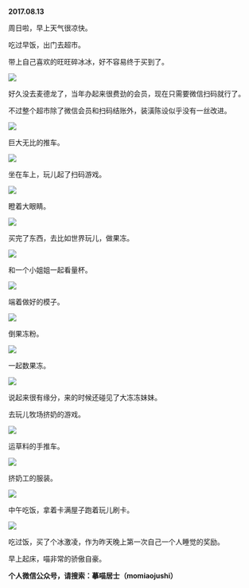 
          
**2017.08.13**

周日啦，早上天气很凉快。

吃过早饭，出门去超市。

带上自己喜欢的旺旺碎冰冰，好不容易终于买到了。


![](http://wx3.sinaimg.cn/large/627d9660ly1fii6giqqjuj20yg0mzdif.jpg)


好久没去麦德龙了，当年办起来很费劲的会员，现在只需要微信扫码就行了。

不过整个超市除了微信会员和扫码结账外，装潢陈设似乎没有一丝改进。


![](http://wx3.sinaimg.cn/large/627d9660ly1fii6gh4sduj20yg0mzae8.jpg)


巨大无比的推车。


![](http://wx3.sinaimg.cn/large/627d9660ly1fii6ghj6e4j20yg0mz0y0.jpg)


坐在车上，玩儿起了扫码游戏。


![](http://wx3.sinaimg.cn/large/627d9660ly1fii6gg58uej20yg0mzdkm.jpg)


瞪着大眼睛。


![](http://wx3.sinaimg.cn/large/627d9660ly1fii6ge6hyqj20yg0mz784.jpg)


买完了东西，去比如世界玩儿，做果冻。


![](http://wx3.sinaimg.cn/large/627d9660ly1fii6ghu97vj20yg0mzmz3.jpg)


和一个小姐姐一起看量杯。


![](http://wx3.sinaimg.cn/large/627d9660ly1fii6gijsiyj20yg0mztbb.jpg)


端着做好的模子。


![](http://wx3.sinaimg.cn/large/627d9660ly1fii6ggnz5xj20yg0mzdib.jpg)


倒果冻粉。


![](http://wx3.sinaimg.cn/large/627d9660ly1fii6gi6l7vj20yg0mz40z.jpg)


一起数果冻。


![](http://wx3.sinaimg.cn/large/627d9660ly1fii6gev43aj20yg0mzq5y.jpg)


说起来很有缘分，来的时候还碰见了大冻冻妹妹。

去玩儿牧场挤奶的游戏。


![](http://wx3.sinaimg.cn/large/627d9660ly1fii6gdw3wjj20yg0mzdjp.jpg)


运草料的手推车。


![](http://wx3.sinaimg.cn/large/627d9660ly1fii6gf5z6cj20yg0mz79d.jpg)


挤奶工的服装。


![](http://wx3.sinaimg.cn/large/627d9660ly1fii6geidx6j20yg0mzjuq.jpg)


中午吃饭，拿着卡满屋子跑着玩儿刷卡。


![](http://wx3.sinaimg.cn/large/627d9660ly1fii6gfkmjfj20yg0mzdjm.jpg)


吃过饭，买了个冰激凌，作为昨天晚上第一次自己一个人睡觉的奖励。

早上起床，喵非常的骄傲自豪。


**个人微信公众号，请搜索：摹喵居士（momiaojushi）**

        